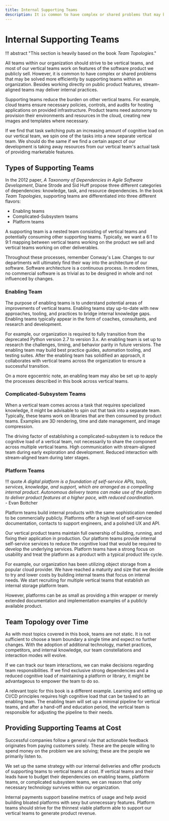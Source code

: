 ```yaml
---
title: Internal Supporting Teams
description: It is common to have complex or shared problems that may be solved more efficiently by supporting teams within an organization. Besides working directly on public product features, stream-aligned teams may deliver internal practices.
---
```


# Internal Supporting Teams

!!! abstract "This section is heavily based on the book *Team Topologies*."

All teams within our organization should strive to be vertical teams, and most of our vertical teams work on features of the software product we publicly sell. However, it is common to have complex or shared problems that may be solved more efficiently by supporting teams within an organization. Besides working directly on public product features, stream-aligned teams may deliver internal practices.

Supporting teams reduce the burden on other vertical teams. For example, cloud teams ensure necessary policies, controls, and audits for hosting applications on provided infrastructure. Product teams need autonomy to provision their environments and resources in the cloud, creating new images and templates where necessary.

If we find that task switching puts an increasing amount of cognitive load on our vertical team, we spin one of the tasks into a new separate vertical team. We should do the same if we find a certain aspect of our development is taking away resources from our vertical team's actual task of providing marketable features.

## Types of Supporting Teams

In the 2012 paper, *A Taxonomy of Dependencies in Agile Software Development*, Diane Strode and Sid Huff propose three different categories of dependencies: knowledge, task, and resource dependencies. In the book *Team Topologies*, supporting teams are differentiated into three different flavors:

- Enabling teams
- Complicated-Subsystem teams
- Platform teams

A supporting team is a nested team consisting of vertical teams and potentially consuming other supporting teams. Typically, we want a 6:1 to 9:1 mapping between vertical teams working on the product we sell and vertical teams working on other deliverables.

Throughout these processes, remember Conway's Law. Changes to our departments will ultimately find their way into the architecture of our software. Software architecture is a continuous process. In modern times, no commercial software is as trivial as to be designed in whole and not influenced by changes.

### Enabling Team

The purpose of enabling teams is to understand potential areas of improvements of vertical teams. Enabling teams stay up-to-date with new approaches, tooling, and practices to bridge internal knowledge gaps. Enabling teams typically appear in the form of coaches, consultants, and research and development.

For example, our organization is required to fully transition from the deprecated Python version 2.7 to version 3.x. An enabling team is set up to research the challenges, timing, and behavior parity in future versions. The enabling team may build best practice guides, automation tooling, and testing suites. After the enabling team has solidified an approach, it collaborates with vertical teams across the organization to ensure a successful transition.

On a more egocentric note, an enabling team may also be set up to apply the processes described in this book across vertical teams.

### Complicated-Subsystem Teams

When a vertical team comes across a task that requires specialized knowledge, it might be advisable to spin out that task into a separate team. Typically, these teams work on libraries that are then consumed by product teams. Examples are 3D rendering, time and date management, and image compression.

The driving factor of establishing a complicated-subsystem is to reduce the cognitive load of a vertical team, not necessarily to share the component across multiple vertical teams. High communication with stream-aligned team during early exploration and development. Reduced interaction with stream-aligned team during later stages.

### Platform Teams

!!! quote
    *A digital platform is a foundation of self-service APIs, tools, services, knowledge, and support, which are arranged as a compelling internal product. Autonomous delivery teams can make use of the platform to deliver product features at a higher pace, with reduced coordination.*  
    - Evan Bottcher

Platform teams build internal products with the same sophistication needed to be commercially publicly. Platforms offer a high level of self-service documentation, contacts to support engineers, and a polished UX and API.

Our vertical product teams maintain full ownership of building, running, and fixing their application in production. Our platform teams provide internal self-service services to reduce the cognitive load that would be required to develop the underlying services. Platform teams have a strong focus on usability and treat the platform as a product with a typical product life cycle.

For example, our organization has been utilizing object storage from a popular cloud provider. We have reached a maturity and size that we decide to try and lower costs by building internal teams that focus on internal needs. We start recruiting for multiple vertical teams that establish an internal storage platform team.

However, platforms can be as small as providing a thin wrapper or merely extended documentation and implementation examples of a publicly available product.

## Team Topology over Time

As with most topics covered in this book, teams are not static. It is not sufficient to choose a team boundary a single time and expect no further changes. With the adoption of additional technology, market practices, competitors, and internal knowledge, our team constellations and interaction modes will evolve.

If we can track our team interactions, we can make decisions regarding team responsibilities. If we find exclusive strong dependencies and a reduced cognitive load of maintaining a platform or library, it might be advantageous to empower the team to do so.

A relevant topic for this book is a different example. Learning and setting up CI/CD principles requires high cognitive load that can be tasked to an enabling team. The enabling team will set up a minimal pipeline for vertical teams, and after a hand-off and education period, the vertical team is responsible for adjusting the pipeline to their needs.

## Providing Supporting Teams at Cost

Successful companies follow a general rule that actionable feedback originates from paying customers solely. These are the people willing to spend money on the problem we are solving; these are the people we primarily listen to.

We set up the same strategy with our internal deliveries and offer products of supporting teams to vertical teams at cost. If vertical teams and their leads have to budget their dependencies on enabling teams, platform teams, or complicated subsystem teams, we can reason that <!-- vale write-good.Weasel = NO -->only<!-- vale write-good.Weasel = YES --> necessary technology survives within our organization.

Internal payments support baseline metrics of usage and help avoid building bloated platforms with <!-- vale alex.ProfanityMaybe = NO -->sexy<!-- vale alex.ProfanityMaybe = YES --> but unnecessary features. Platform teams should strive for the thinnest viable platform able to support our vertical teams to generate product revenue.
